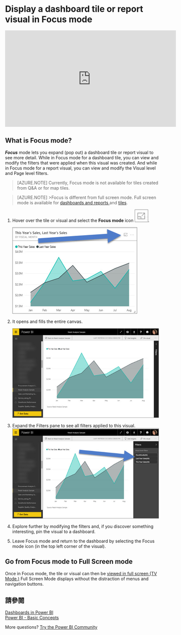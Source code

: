 <properties
   pageTitle="Display a dashboard tile in Focus mode"
   description="Documentation for displaying a Power BI dashboard tile or report visual in Focus mode, aka Pop Out."
   services="powerbi"
   documentationCenter=""
   authors="mihart"
   manager="mblythe"
   backup=""
   editor=""
   tags=""
   featuredVideoId="dtdLul6otYE"
   qualityFocus="no"
   qualityDate=""/>

<tags
   ms.service="powerbi"
   ms.devlang="NA"
   ms.topic="article"
   ms.tgt_pltfrm="NA"
   ms.workload="powerbi"
   ms.date="08/29/2016"
   ms.author="mihart"/>

# Display a dashboard tile or report visual in Focus mode

<iframe width="560" height="315" src="https://www.youtube.com/embed/dtdLul6otYE" frameborder="0" allowfullscreen></iframe>


## What is Focus mode?  

<bpt id="p1">***</bpt>Focus<ept id="p1">***</ept> mode lets you expand (pop out) a dashboard tile or report visual to see more detail.  While in Focus mode for a dashboard tile, you can view and modify the filters that were applied when this visual was created.  And while in Focus mode for a report visual, you can view and modify the Visual level and Page level filters.

>[AZURE.NOTE] Currently, Focus mode is not available for tiles created from Q&amp;A or for map tiles. 

>[AZURE.NOTE]  &gt;Focus is different from full screen mode.  Full screen mode is available for <bpt id="p1">[</bpt>dashboards and reports <ept id="p1">](powerbi-service-dash-and-reports-fullscreen.md)</ept> and <bpt id="p2">[</bpt>tiles<ept id="p2">](powerbi-service-display-tile-in-full-screen-mode.md)</ept>.

1.  Hover over the tile or visual and select the <bpt id="p1">**</bpt>Focus mode<ept id="p1">**</ept> icon <ph id="ph1">![](media/powerbi-service-display-tile-in-full-screen-mode/PBI_popOut.jpg)</ph>.  

    ![](media/powerbi-service-display-dash-in-focus-mode/PBI_hoverTile-new.jpg)

2.  It opens and fills the entire canvas. 

    ![](media/powerbi-service-display-dash-in-focus-mode/PBI_InFocus-new3.jpg)

3.  Expand the Filters pane to see all filters applied to this visual.  
    ![](media/powerbi-service-display-dash-in-focus-mode/PBI_InFocusFilters-new2.jpg)

4.  Explore further by modifying the filters and, if you discover something interesting, pin the visual to a dashboard.   

6.  Leave Focus mode and return to the dashboard by selecting the Focus mode icon (in the top left corner of the visual).

## Go from Focus mode to Full Screen mode
Once in Focus mode, the tile or visual can then be <bpt id="p1">[</bpt>viewed in full screen (TV Mode.)<ept id="p1">](powerbi-service-display-tile-in-full-screen-mode.md)</ept> Full Screen Mode displays without the distraction of menus and navigation buttons.


## 請參閱  
[Dashboards in Power BI](powerbi-service-dashboards.md)  
[Power BI - Basic Concepts](powerbi-service-basic-concepts.md)

More questions? [Try the Power BI Community](http://community.powerbi.com/)
